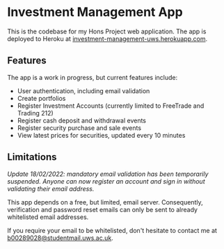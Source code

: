 # Investment Management App

This is the codebase for my Hons Project web application. The app is deployed to Heroku at [investment-management-uws.herokuapp.com](investment-management-uws.herokuapp.com).

## Features

The app is a work in progress, but current features include:

- User authentication, including email validation
- Create portfolios
- Register Investment Accounts (currently limited to FreeTrade and Trading 212)
- Register cash deposit and withdrawal events
- Register security purchase and sale events
- View latest prices for securities, updated every 10 minutes

## Limitations

*Update 18/02/2022: mandatory email validation has been temporarily suspended. Anyone can now register an account and sign in without validating their email address.*

This app depends on a free, but limited, email server. Consequently, verification and password reset emails can only be sent to already whitelisted email addresses.

If you require your email to be whitelisted, don't hesitate to contact me at [b00289028@studentmail.uws.ac.uk](mailto:b00289028@studentmail.uws.ac.uk).